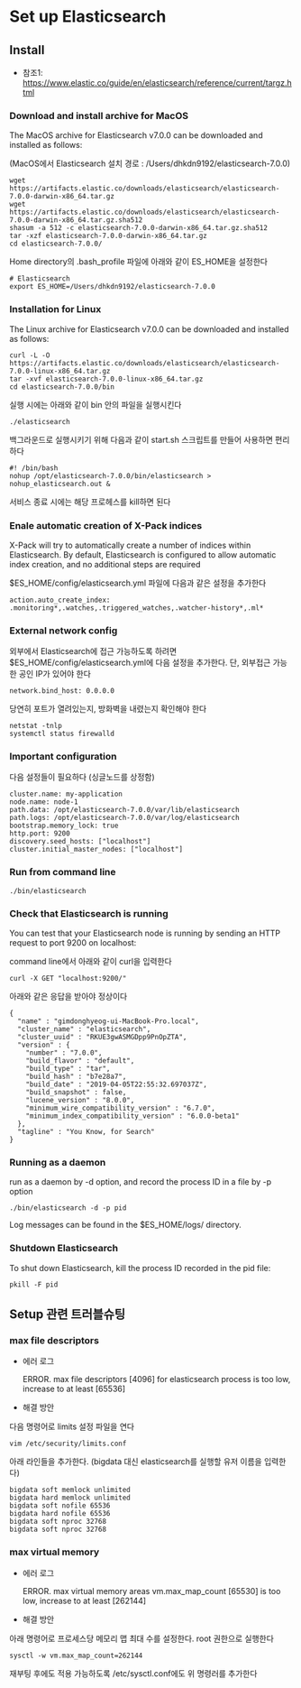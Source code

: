 
# Set up Elasticsearch

## Install

- 참조1: https://www.elastic.co/guide/en/elasticsearch/reference/current/targz.html

### Download and install archive for MacOS

The MacOS archive for Elasticsearch v7.0.0 can be downloaded and installed as follows:

(MacOS에서 Elasticsearch 설치 경로 : /Users/dhkdn9192/elasticsearch-7.0.0)

    wget https://artifacts.elastic.co/downloads/elasticsearch/elasticsearch-7.0.0-darwin-x86_64.tar.gz
    wget https://artifacts.elastic.co/downloads/elasticsearch/elasticsearch-7.0.0-darwin-x86_64.tar.gz.sha512
    shasum -a 512 -c elasticsearch-7.0.0-darwin-x86_64.tar.gz.sha512 
    tar -xzf elasticsearch-7.0.0-darwin-x86_64.tar.gz
    cd elasticsearch-7.0.0/
    
Home directory의 .bash_profile 파일에 아래와 같이 ES_HOME을 설정한다

    # Elasticsearch
    export ES_HOME=/Users/dhkdn9192/elasticsearch-7.0.0
    
### Installation for Linux

The Linux archive for Elasticsearch v7.0.0 can be downloaded and installed as follows:

    curl -L -O https://artifacts.elastic.co/downloads/elasticsearch/elasticsearch-7.0.0-linux-x86_64.tar.gz
    tar -xvf elasticsearch-7.0.0-linux-x86_64.tar.gz
    cd elasticsearch-7.0.0/bin


실행 시에는 아래와 같이 bin 안의 파일을 실행시킨다

    ./elasticsearch

백그라운드로 실행시키기 위해 다음과 같이 start.sh 스크립트를 만들어 사용하면 편리하다

    #! /bin/bash
    nohup /opt/elasticsearch-7.0.0/bin/elasticsearch > nohup_elasticsearch.out &
    
서비스 종료 시에는 해당 프로헤스를 kill하면 된다


    
### Enale automatic creation of X-Pack indices

X-Pack will try to automatically create a number of indices within Elasticsearch. By default, Elasticsearch is configured to allow automatic index creation, and no additional steps are required

$ES_HOME/config/elasticsearch.yml 파일에 다음과 같은 설정을 추가한다

    action.auto_create_index: .monitoring*,.watches,.triggered_watches,.watcher-history*,.ml*


### External network config

외부에서 Elasticsearch에 접근 가능하도록 하려면 $ES_HOME/config/elasticsearch.yml에 다음 설정을 추가한다. 단, 외부접근 가능한 공인 IP가 있어야 한다

    network.bind_host: 0.0.0.0 
    
당연히 포트가 열려있는지, 방화벽을 내렸는지 확인해야 한다

    netstat -tnlp
    systemctl status firewalld

### Important configuration

다음 설정들이 필요하다 (싱글노드를 상정함)

    cluster.name: my-application
    node.name: node-1
    path.data: /opt/elasticsearch-7.0.0/var/lib/elasticsearch
    path.logs: /opt/elasticsearch-7.0.0/var/log/elasticsearch
    bootstrap.memory_lock: true
    http.port: 9200
    discovery.seed_hosts: ["localhost"]
    cluster.initial_master_nodes: ["localhost"]



### Run from command line

    ./bin/elasticsearch
    

### Check that Elasticsearch is running

You can test that your Elasticsearch node is running by sending an HTTP request to port 9200 on localhost:


command line에서 아래와 같이 curl을 입력한다

    curl -X GET "localhost:9200/"
    
아래와 같은 응답을 받아야 정상이다

    {
      "name" : "gimdonghyeog-ui-MacBook-Pro.local",
      "cluster_name" : "elasticsearch",
      "cluster_uuid" : "RKUE3gwASMGDpp9PnOpZTA",
      "version" : {
        "number" : "7.0.0",
        "build_flavor" : "default",
        "build_type" : "tar",
        "build_hash" : "b7e28a7",
        "build_date" : "2019-04-05T22:55:32.697037Z",
        "build_snapshot" : false,
        "lucene_version" : "8.0.0",
        "minimum_wire_compatibility_version" : "6.7.0",
        "minimum_index_compatibility_version" : "6.0.0-beta1"
      },
      "tagline" : "You Know, for Search"
    }
    

### Running as a daemon

run as a daemon by -d option, and record the process ID in a file by -p option

    ./bin/elasticsearch -d -p pid    
    
Log messages can be found in the $ES_HOME/logs/ directory.


### Shutdown Elasticsearch

To shut down Elasticsearch, kill the process ID recorded in the pid file:

    pkill -F pid



## Setup 관련 트러블슈팅

### max file descriptors

- 에러 로그

    
    ERROR. max file descriptors [4096] for elasticsearch process is too low, increase to at least [65536]
    
    
- 해결 방안

다음 명령어로 limits 설정 파일을 연다
    
    vim /etc/security/limits.conf
    
아래 라인들을 추가한다. (bigdata 대신 elasticsearch를 실행할 유저 이름을 입력한다)

    bigdata soft memlock unlimited
    bigdata hard memlock unlimited
    bigdata soft nofile 65536
    bigdata hard nofile 65536
    bigdata soft nproc 32768
    bigdata soft nproc 32768
    
    
### max virtual memory

- 에러 로그

    
    ERROR. max virtual memory areas vm.max_map_count [65530] is too low, increase to at least [262144]
    
- 해결 방안

아래 명령어로 프로세스당 메모리 맵 최대 수를 설정한다. root 권한으로 실행한다

    sysctl -w vm.max_map_count=262144
    
재부팅 후에도 적용 가능하도록 /etc/sysctl.conf에도 위 명령러를 추가한다
